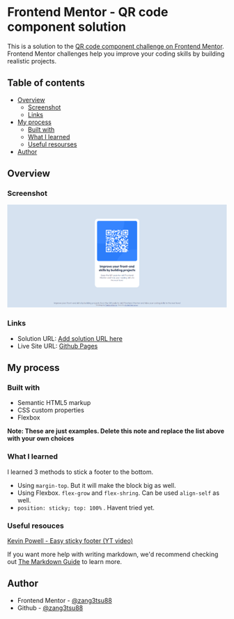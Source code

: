
# Frontend Mentor - QR code component solution

This is a solution to the [QR code component challenge on Frontend Mentor](https://www.frontendmentor.io/challenges/qr-code-component-iux_sIO_H). Frontend Mentor challenges help you improve your coding skills by building realistic projects. 

## Table of contents

- [Overview](#overview)
  - [Screenshot](#screenshot)
  - [Links](#links)
- [My process](#my-process)
  - [Built with](#built-with)
  - [What I learned](#what-i-learned)
  - [Useful resourses](#useful-resouces)
- [Author](#author)

## Overview

### Screenshot

![](./design/qr-screenshot.png)

### Links

- Solution URL: [Add solution URL here](https://your-solution-url.com)
- Live Site URL: [Github Pages](https://zang3tsu88.github.io/qr-code-component/)

## My process

### Built with

- Semantic HTML5 markup
- CSS custom properties
- Flexbox

**Note: These are just examples. Delete this note and replace the list above with your own choices**

### What I learned

I learned 3 methods to stick a footer to the bottom.

- Using `margin-top`. But it will make the block big as well.
- Using Flexbox. `flex-grow` and `flex-shring`. Can be used `align-self` as well.
- `position: sticky; top: 100%` . Havent tried yet.

### Useful resouces

[Kevin Powell - Easy sticky footer (YT video)](https://youtu.be/yc2olxLgKLk "Youtube Video")

If you want more help with writing markdown, we'd recommend checking out [The Markdown Guide](https://www.markdownguide.org/) to learn more.

## Author

- Frontend Mentor - [@zang3tsu88](https://www.frontendmentor.io/profile/zang3tsu88)
- Github - [@zang3tsu88](https://github.com/zang3tsu88)

